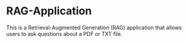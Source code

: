 # RAG-Application
This is a Retrieval-Augmented Generation (RAG) application that allows users to ask questions about a PDF or TXT file.
